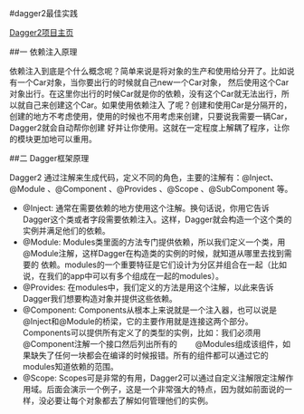 #dagger2最佳实践

[Dagger2项目主页](http://google.github.io/dagger/)

##一 依赖注入原理

依赖注入到底是个什么概念呢？简单来说是将对象的生产和使用给分开了。比如说有一个Car对象，当你要出行的时候就自己new一个Car对象，
然后使用这个Car对象出行。在这里你出行的时候Car就是你的依赖，没有这个Car就无法出行，所以就自己来创建这个Car。如果使用依赖注入
了呢？创建和使用Car是分隔开的，创建的地方不考虑使用，使用的时候也不用考虑来创建，只要说我需要一辆Car，Dagger2就会自动帮你创建
好并让你使用。这就在一定程度上解耦了程序，让你的模块更加地可以重用。

##二 Dagger框架原理

Dagger2 通过注解来生成代码，定义不同的角色，主要的注解有：@Inject、@Module 、@Component 、@Provides 、@Scope 、@SubComponent 等。

- @Inject: 通常在需要依赖的地方使用这个注解。换句话说，你用它告诉Dagger这个类或者字段需要依赖注入。这样，Dagger就会构造一个这个类的实例并满足他们的依赖。
- @Module: Modules类里面的方法专门提供依赖，所以我们定义一个类，用@Module注解，这样Dagger在构造类的实例的时候，就知道从哪里去找到需要的 依赖。modules的一个重要特征是它们设计为分区并组合在一起（比如说，在我们的app中可以有多个组成在一起的modules）。
- @Provides: 在modules中，我们定义的方法是用这个注解，以此来告诉Dagger我们想要构造对象并提供这些依赖。
- @Component: Components从根本上来说就是一个注入器，也可以说是@Inject和@Module的桥梁，它的主要作用就是连接这两个部分。 Components可以提供所有定义了的类型的实例，比如：我们必须用@Component注解一个接口然后列出所有的　　 @Modules组成该组件，如 果缺失了任何一块都会在编译的时候报错。所有的组件都可以通过它的modules知道依赖的范围。
- @Scope: Scopes可是非常的有用，Dagger2可以通过自定义注解限定注解作用域。后面会演示一个例子，这是一个非常强大的特点，因为就如前面说的一样，没必要让每个对象都去了解如何管理他们的实例。
